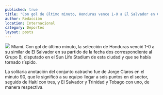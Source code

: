 ```yaml
---
published: true
title: "Con gol de último minuto, Honduras vence 1-0 a El Salvador en Copa Oro"
author: Redacción
location: Internacional
category: Deportes
layout: posts
---
```


![](http://i.imgur.com/MfaEpfHm.jpg)
Miami. Con gol de último minuto, la selección de Honduras venció 1-0 a su similar de El Salvador en su partido de la fecha dos correspondiente al Grupo B, disputado en el Sun Life Stadium de esta ciudad y que se había tornado ríspido.

La solitaria anotación del conjunto catracho fue de Jorge Claros en el minuto 90, que le significó a su equipo llegar a seis puntos en el sector, seguido de Haití con tres, y El Salvador y Trinidad y Tobago con uno, de manera respectiva.
